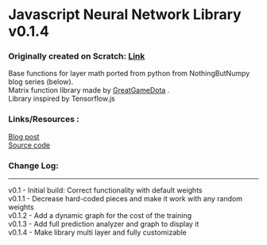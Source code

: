# Javascript Neural Network Library v0.1.4

### Originally created on Scratch: [Link](https://scratch.mit.edu/projects/320366953/)  
  
Base functions for layer math ported from python from NothingButNumpy blog series (below).  
Matrix function library made by [GreatGameDota](https://github.com/GreatGameDota) .  
Library inspired by Tensorflow.js  
  
### Links/Resources :  
[Blog post](https://medium.com/towards-artificial-intelligence/nothing-but-numpy-understanding-creating-neural-networks-with-computational-graphs-from-scratch-6299901091b0)  
[Source code](https://github.com/RafayAK/NothingButNumPy)  

### Change Log:
-----------------------------------
v0.1 - Initial build: Correct functionality with default weights  
v0.1.1 - Decrease hard-coded pieces and make it work with any random weights  
v0.1.2 - Add a dynamic graph for the cost of the training  
v0.1.3 - Add full prediction analyzer and graph to display it  
v0.1.4 - Make library multi layer and fully customizable  

